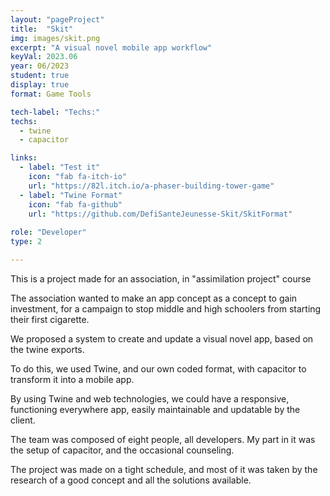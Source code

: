 ```yaml
---
layout: "pageProject"
title:  "Skit"
img: images/skit.png
excerpt: "A visual novel mobile app workflow"
keyVal: 2023.06
year: 06/2023
student: true
display: true
format: Game Tools

tech-label: "Techs:"
techs:
  - twine
  - capacitor

links:
  - label: "Test it"
    icon: "fab fa-itch-io"
    url: "https://82l.itch.io/a-phaser-building-tower-game"
  - label: "Twine Format"
    icon: "fab fa-github"
    url: "https://github.com/DefiSanteJeunesse-Skit/SkitFormat"
  
role: "Developer"
type: 2

---
```

<p>This is a project made for an association, in "assimilation project" course</p>
<p>The association wanted to make an app concept as a concept to gain investment, for a campaign to stop middle and high schoolers from starting their first cigarette.</p>
<p>We proposed a system to create and update a visual novel app, based on the twine exports.</p>
<p>To do this, we used Twine, and our own coded format, with capacitor to transform it into a mobile app.</p>
<p>By using Twine and web technologies, we could have a responsive, functioning everywhere app, easily maintainable and updatable by the client.</p>
<p>The team was composed of eight people, all developers. My part in it was the setup of capacitor, and the occasional counseling.</p>
<p>The project was made on a tight schedule, and most of it was taken by the research of a good concept and all the solutions available.</p>